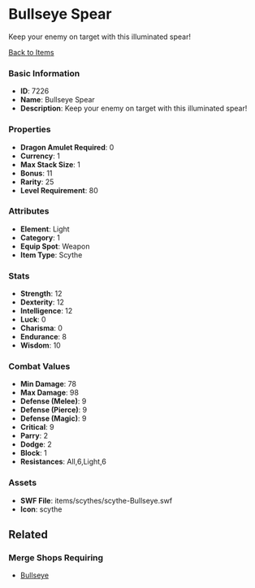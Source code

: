 # Bullseye Spear

Keep your enemy on target with this illuminated spear!

[Back to Items](../items.md)

### Basic Information

- **ID**: 7226
- **Name**: Bullseye Spear
- **Description**: Keep your enemy on target with this illuminated spear!

### Properties

- **Dragon Amulet Required**: 0
- **Currency**: 1
- **Max Stack Size**: 1
- **Bonus**: 11
- **Rarity**: 25
- **Level Requirement**: 80

### Attributes

- **Element**: Light
- **Category**: 1
- **Equip Spot**: Weapon
- **Item Type**: Scythe

### Stats

- **Strength**: 12
- **Dexterity**: 12
- **Intelligence**: 12
- **Luck**: 0
- **Charisma**: 0
- **Endurance**: 8
- **Wisdom**: 10

### Combat Values

- **Min Damage**: 78
- **Max Damage**: 98
- **Defense (Melee)**: 9
- **Defense (Pierce)**: 9
- **Defense (Magic)**: 9
- **Critical**: 9
- **Parry**: 2
- **Dodge**: 2
- **Block**: 1
- **Resistances**: All,6,Light,6

### Assets

- **SWF File**: items/scythes/scythe-Bullseye.swf
- **Icon**: scythe

## Related

### Merge Shops Requiring

- [Bullseye](../merge-shops/116-bullseye.md)

